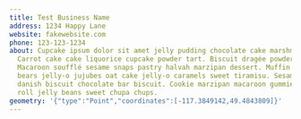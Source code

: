 ```yaml
---
title: Test Business Name
address: 1234 Happy Lane
website: fakewebsite.com
phone: 123-123-1234
about: Cupcake ipsum dolor sit amet jelly pudding chocolate cake marshmallow.
  Carrot cake cake liquorice cupcake powder tart. Biscuit dragée powder.
  Macaroon soufflé sesame snaps pastry halvah marzipan dessert. Muffin gummi
  bears jelly-o jujubes oat cake jelly-o caramels sweet tiramisu. Sesame snaps
  danish biscuit chocolate bar biscuit. Cookie marzipan macaroon gummies sweet
  roll jelly beans sweet chupa chups.
geometry: '{"type":"Point","coordinates":[-117.3849142,49.4843809]}'
---
```

